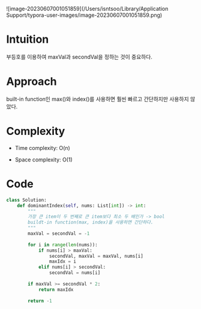 ![image-20230607001051859](/Users/isntsoo/Library/Application Support/typora-user-images/image-20230607001051859.png)

# Intuition

부등호를 이용하여 maxVal과 secondVal을 정하는 것이 중요하다.

# Approach
built-in function인 max()와 index()를 사용하면 훨씬 빠르고 간단하지만
사용하지 않았다.

# Complexity
- Time complexity: O(n)

- Space complexity: O(1)

# Code
```python
class Solution:
    def dominantIndex(self, nums: List[int]) -> int:
        """
        가장 큰 item이 두 번째로 큰 item보다 최소 두 배인가 -> bool
        buildt-in function(max, index)을 사용하면 간단하다.
        """
        maxVal = secondVal = -1
        
        for i in range(len(nums)):
            if nums[i] > maxVal:
                secondVal, maxVal = maxVal, nums[i]
                maxIdx = i
            elif nums[i] > secondVal:
                secondVal = nums[i]
        
        if maxVal >= secondVal * 2:
            return maxIdx
        
        return -1
```